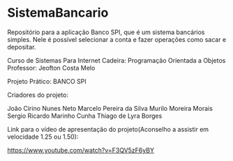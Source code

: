 # SistemaBancario
Repositório para a aplicação Banco SPI, que é um sistema bancários simples. Nele é possível selecionar a conta e fazer operações como sacar e depositar.

Curso de Sistemas Para Internet
Cadeira: Programação Orientada a Objetos
Professor: Jeofton Costa Melo

Projeto Prático: BANCO SPI

Criadores do projeto:

João Cirino Nunes Neto
Marcelo Pereira da Silva
Murilo Moreira Morais
Sergio Ricardo Marinho Cunha
Thiago de Lyra Borges

Link para o vídeo de apresentação do projeto(Aconselho a assistir em velocidade 1.25 ou 1.50):

https://www.youtube.com/watch?v=F3QV5zF6yBY
